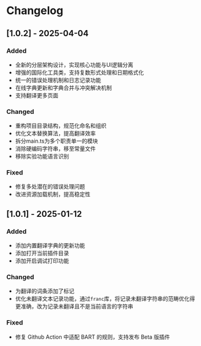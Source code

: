 # Changelog

## [1.0.2] - 2025-04-04

### Added
- 全新的分层架构设计，实现核心功能与UI逻辑分离
- 增强的国际化工具类，支持复数形式处理和日期格式化
- 统一的错误处理机制和日志记录功能
- 在线字典更新和字典合并与冲突解决机制
- 支持翻译更多页面

### Changed
- 重构项目目录结构，规范化命名和组织
- 优化文本替换算法，提高翻译效率
- 拆分main.ts为多个职责单一的模块
- 消除硬编码字符串，移至常量文件
- 移除实验功能语言识别

### Fixed
- 修复多处潜在的错误处理问题
- 改进资源加载机制，提高稳定性

## [1.0.1] - 2025-01-12

### Added
- 添加内置翻译字典的更新功能
- 添加打开当前插件目录
- 添加开启调试打印功能

### Changed
- 为翻译的词条添加了标记
- 优化未翻译文本记录功能，通过`franc`库，将记录未翻译字符串的范畴优化得更准确，改为记录未翻译且不是当前语言的字符串

### Fixed
- 修复 Github Action 中适配 BART 的规则，支持发布 Beta 版插件
